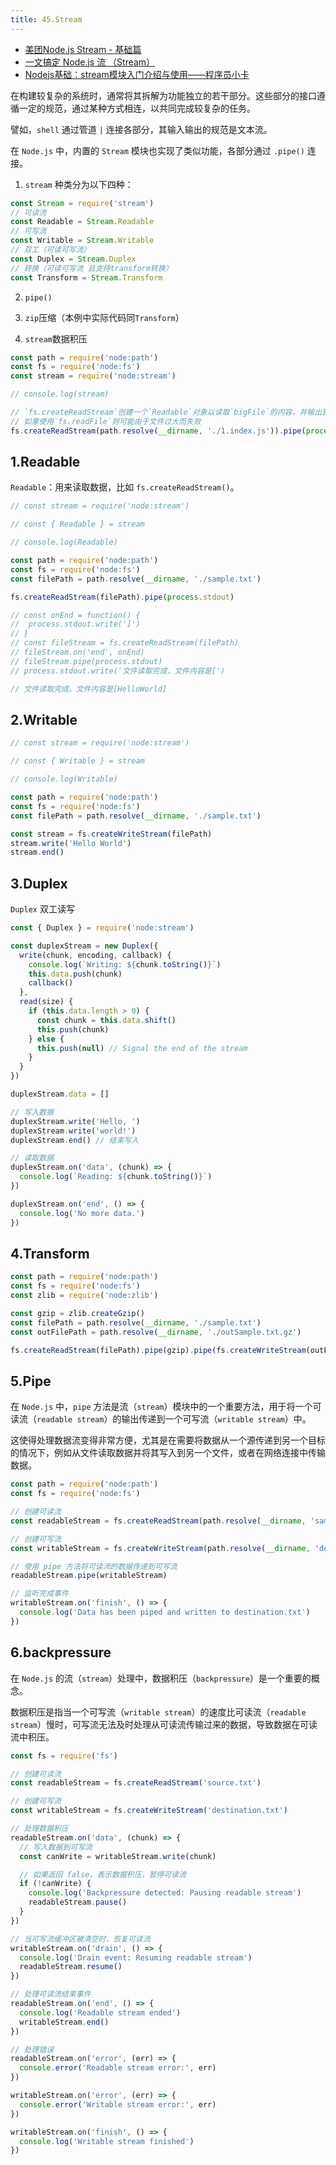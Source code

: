 ```yaml
---
title: 45.Stream
---
```


- [美团Node.js Stream - 基础篇](https://tech.meituan.com/2016/07/08/stream-basics.html)
- [一文搞定 Node.js 流 （Stream）](https://juejin.cn/post/6854573219060400141)
- [Nodejs基础：stream模块入门介绍与使用——程序员小卡](https://www.cnblogs.com/chyingp/p/nodejs-learning-stream.html)

在构建较复杂的系统时，通常将其拆解为功能独立的若干部分。这些部分的接口遵循一定的规范，通过某种方式相连，以共同完成较复杂的任务。

譬如，`shell` 通过管道 `|` 连接各部分，其输入输出的规范是文本流。

在 `Node.js` 中，内置的 `Stream` 模块也实现了类似功能，各部分通过 `.pipe()` 连接。

1. `stream` 种类分为以下四种：
```js
const Stream = require('stream')
// 可读流
const Readable = Stream.Readable
// 可写流
const Writable = Stream.Writable
// 双工（可读可写流）
const Duplex = Stream.Duplex
// 转换（可读可写流 且支持transform转换）
const Transform = Stream.Transform
```
2. `pipe()`

3. `zip`压缩（本例中实际代码同`Transform`）

4. `stream`数据积压

```js
const path = require('node:path')
const fs = require('node:fs')
const stream = require('node:stream')

// console.log(stream)

// `fs.createReadStream`创建一个`Readable`对象以读取`bigFile`的内容，并输出到标准输出
// 如果使用`fs.readFile`则可能由于文件过大而失败
fs.createReadStream(path.resolve(__dirname, './1.index.js')).pipe(process.stdout)
```

## 1.Readable

`Readable`：用来读取数据，比如 `fs.createReadStream()`。

```js
// const stream = require('node:stream')

// const { Readable } = stream

// console.log(Readable)

const path = require('node:path')
const fs = require('node:fs')
const filePath = path.resolve(__dirname, './sample.txt')

fs.createReadStream(filePath).pipe(process.stdout)

// const onEnd = function() {
// 	process.stdout.write(']')	
// }
// const fileStream = fs.createReadStream(filePath)
// fileStream.on('end', onEnd)
// fileStream.pipe(process.stdout)
// process.stdout.write('文件读取完成，文件内容是[')

// 文件读取完成，文件内容是[HelloWorld]
```

## 2.Writable

```js
// const stream = require('node:stream')

// const { Writable } = stream

// console.log(Writable)

const path = require('node:path')
const fs = require('node:fs')
const filePath = path.resolve(__dirname, './sample.txt')

const stream = fs.createWriteStream(filePath)
stream.write('Hello World')
stream.end()
```

## 3.Duplex

`Duplex` 双工读写

```js
const { Duplex } = require('node:stream')

const duplexStream = new Duplex({
  write(chunk, encoding, callback) {
    console.log(`Writing: ${chunk.toString()}`)
    this.data.push(chunk)
    callback()
  },
  read(size) {
    if (this.data.length > 0) {
      const chunk = this.data.shift()
      this.push(chunk)
    } else {
      this.push(null) // Signal the end of the stream
    }
  }
})

duplexStream.data = []

// 写入数据
duplexStream.write('Hello, ')
duplexStream.write('world!')
duplexStream.end() // 结束写入

// 读取数据
duplexStream.on('data', (chunk) => {
  console.log(`Reading: ${chunk.toString()}`)
})

duplexStream.on('end', () => {
  console.log('No more data.')
})
```

## 4.Transform

```js
const path = require('node:path')
const fs = require('node:fs')
const zlib = require('node:zlib')

const gzip = zlib.createGzip()
const filePath = path.resolve(__dirname, './sample.txt')
const outFilePath = path.resolve(__dirname, './outSample.txt.gz')

fs.createReadStream(filePath).pipe(gzip).pipe(fs.createWriteStream(outFilePath))
```

## 5.Pipe


在 `Node.js` 中，`pipe` 方法是流（`stream`）模块中的一个重要方法，用于将一个可读流（`readable stream`）的输出传递到一个可写流（`writable stream`）中。

这使得处理数据流变得非常方便，尤其是在需要将数据从一个源传递到另一个目标的情况下，例如从文件读取数据并将其写入到另一个文件，或者在网络连接中传输数据。

```js
const path = require('node:path')
const fs = require('node:fs')

// 创建可读流
const readableStream = fs.createReadStream(path.resolve(__dirname, 'sample.txt'))

// 创建可写流
const writableStream = fs.createWriteStream(path.resolve(__dirname, 'destination.txt'))

// 使用 pipe 方法将可读流的数据传递到可写流
readableStream.pipe(writableStream)

// 监听完成事件
writableStream.on('finish', () => {
  console.log('Data has been piped and written to destination.txt')
})
```

## 6.backpressure

在 `Node.js` 的流（`stream`）处理中，数据积压（`backpressure`）是一个重要的概念。

数据积压是指当一个可写流（`writable stream`）的速度比可读流（`readable stream`）慢时，可写流无法及时处理从可读流传输过来的数据，导致数据在可读流中积压。

```js
const fs = require('fs')

// 创建可读流
const readableStream = fs.createReadStream('source.txt')

// 创建可写流
const writableStream = fs.createWriteStream('destination.txt')

// 处理数据积压
readableStream.on('data', (chunk) => {
  // 写入数据到可写流
  const canWrite = writableStream.write(chunk)

  // 如果返回 false，表示数据积压，暂停可读流
  if (!canWrite) {
    console.log('Backpressure detected: Pausing readable stream')
    readableStream.pause()
  }
})

// 当可写流缓冲区被清空时，恢复可读流
writableStream.on('drain', () => {
  console.log('Drain event: Resuming readable stream')
  readableStream.resume()
})

// 处理可读流结束事件
readableStream.on('end', () => {
  console.log('Readable stream ended')
  writableStream.end()
})

// 处理错误
readableStream.on('error', (err) => {
  console.error('Readable stream error:', err)
})

writableStream.on('error', (err) => {
  console.error('Writable stream error:', err)
})

writableStream.on('finish', () => {
  console.log('Writable stream finished')
})
```
